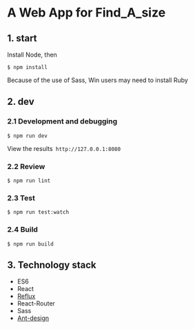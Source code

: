 # A Web App for Find_A_size

## 1. start
Install Node, then
```
$ npm install
```
Because of the use of Sass, Win users may need to install Ruby
## 2. dev
### 2.1 Development and debugging
```
$ npm run dev
```
View the results` http://127.0.0.1:8080`

### 2.2 Review
```
$ npm run lint
```

### 2.3 Test
```
$ npm run test:watch
```

### 2.4 Build
```
$ npm run build
```

## 3. Technology stack
* ES6
* React
* [Reflux](https://github.com/reflux/refluxjs)
* React-Router
* Sass
* [Ant-design](https://github.com/ant-design/ant-design/)
